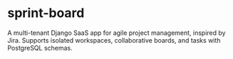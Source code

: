 # sprint-board
A multi-tenant Django SaaS app for agile project management, inspired by Jira. Supports isolated workspaces, collaborative boards, and tasks with PostgreSQL schemas.
